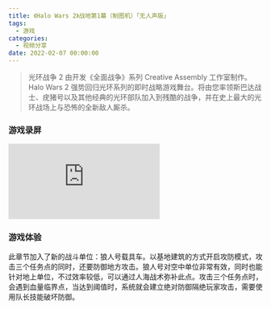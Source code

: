 ```yaml
---
title: 《Halo Wars 2》战地第1幕（制图机）「无人声版」
tags:
  - 游戏
categories:
  - 视频分享
date: 2022-02-07 00:00:00
---
```


> 光环战争 2 由开发《全面战争》系列 Creative Assembly 工作室制作。Halo Wars 2 强势回归光环系列的即时战略游戏舞台。将由您率领斯巴达战士、疣猪号以及其他经典的光环部队加入到残酷的战争，并在史上最大的光环战场上与恐怖的全新敌人厮杀。

<!-- more -->

### 游戏录屏

<iframe class="b-video" src="https://player.bilibili.com/player.html?bvid=BV14q4y187WC&page=1" scrolling="no" border="0" frameborder="no" framespacing="0" allowfullscreen="true"> </iframe>

### 游戏体验

此章节加入了新的战斗单位：狼人号载具车。以基地建筑的方式开启攻防模式，攻击三个任务点的同时，还要防御地方攻击。狼人号对空中单位非常有效，同时也能针对地上单位，不过效率较低，可以通过人海战术弥补此点。攻击三个任务点时，会遇到血量临界点，当达到阈值时，系统就会建立绝对防御隔绝玩家攻击，需要使用队长技能破坏防御。
